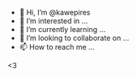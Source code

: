 - 👋 Hi, I’m @kawepires
- 👀 I’m interested in ...
- 🌱 I’m currently learning ...
- 💞️ I’m looking to collaborate on ...
- 📫 How to reach me ...

<!---
kawepires/kawepires is a ✨ special ✨ repository because its `README.md` (this file) appears on your GitHub profile.
You can click the Preview link to take a look at your changes.
--->
<3
